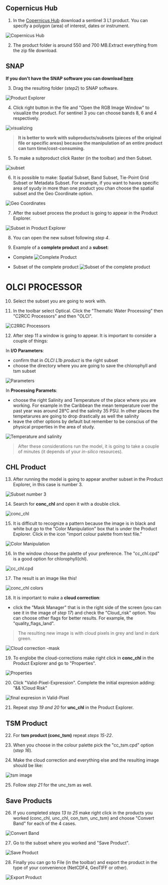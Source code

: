 

## Copernicus Hub

1. In the [Copernicus Hub](https://scihub.copernicus.eu/]) download a sentinel 3 L1 product. You can specify a polygon (area) of interest, dates or instrument.

![](images/hub.PNG "Copernicus Hub")

2. The product folder is around 550 and 700 MB.Extract everything from the zip file download.


## SNAP

**If you don't have the SNAP software you can download [here](https://step.esa.int/main/download/snap-download/)**

3. Drag the resulting folder (*step2*) to SNAP software.

![](images/snap1.PNG "Product Explorer")

4. Click right button in the file and "Open the RGB Image Window" to visualize the product. For sentinel 3 you can choose bands 8, 6 and 4 respectively.

![](images/snap2.PNG "visualizing")

> **It is better to work with subproducts/subsets (pieces of the original file or specific areas) because the manipulation of an entire product can turn time/cost-consuming.**

5. To make a subproduct click Raster (in the toolbar) and then Subset.

![](images/snap3.PNG "subset")

6. It is possible to make: Spatial Subset, Band Subset, Tie-Point Grid Subset or Metadata Subset. 
For example, if you want to havea specific area of syudy in more than one product you chan choose the spatial subset and
the Geo Coordinate option.

![](images/snap4.PNG "Geo Coordinates")

7. After the subset process the product is going to appear in the Product Explorer.

![](images/snap5.PNG "Subset in Product Explorer")

8. You can open the new subset following *step 4*.

9. Example of a **complete product** and a **subset**:

- Complete
![](images/snap6.PNG "Complete Product")

- Subset of the complete product
![](images/snap7.PNG "Subset of the complete product")


# OLCI PROCESSOR

10. Select the subset you are going to work with.

11. In the toolbar select Optical. Click the "Thematic Water Processing" then "C2RCC Processors" and then "OLCI".

![](images/snap8.PNG "C2RRC Processors")

12. After step 11 a window is going to appear. It is important to consider a couple of things:

In **I/O Parameters**:
- confirm that in *OLCI L1b product* is the right subset 
- choose the directory where you are going to save the chlorophyll and tsm subset

![](images/snap9.PNG "Parameters")

In **Processing Paramets**:
- choose the right Salinity and Temperature of the place where you are working. For example in the Caribbean the mean temperature over the past year was around 28°C and the salinity 35 PSU. In other places the tempetarures are going to drop drastically as well the salinity
- leave the other options by default but remember to be conscius of the physical properties in the area of study.

![](images/snap10.PNG "Temperature and salinity")

> After these considerations run the model, it is going to take a couple of minutes (it depends of your *in-silico* resources).


## CHL Product

13. After running the model is going to appear another subset in the Product Explorer, in this case is number 3.

![](images/snap11.PNG "Subset number 3")

14. Search for **conc_chl** and open it with a double click.

![](images/snap12.PNG "conc_chl")

15. It is difficult to recognize a pattern because the image is in black and white but go to the "Color Manipulation" box that is under the Product Explorer. Click in the icon "import colour palette from text file."

![](images/snap13.PNG "Color Manipulation")

16. In the window choose the palette of your preference. The "cc_chl.cpd" is a good option for chlorophyll(chl).

![](images/snap14.PNG "cc_chl.cpd")

17. The result is an image like this!

![](images/snap15.PNG "conc_chl colors")

18. It is important to make a **cloud correction**:

- click the "Mask Manager" that is in the right side of the screen (you can see it in the image of *step 17*) and check the "Cloud_risk" option. You can choose other flags for better results. For example, the "quality_flags_land". 

>The resulting new image is with cloud pixels in grey and land in dark green.

![](images/snap16.PNG "Cloud correction -mask")

19. To englobe the cloud-corrections make right click in **conc_chl** in the Product Explorer and go to "Properties". 

![](images/snap17.PNG "Properties")

20. Click "Valid-Pixel-Expression". Complete the initial expresion adding: "&& !Cloud Risk"

![](images/snap18.PNG "final expresion in Valid-Pixel")

21. Repeat *step 19 and 20* for **unc_chl** in the Product Explorer.


## TSM Product

22. For **tsm product (conc_tsm)** repeat *steps 15-22*.

23. When you choose in the colour palette pick the "cc_tsm.cpd" option (*step 16*).

24. Make the cloud correction and everything else and the resulting image should be like:

![](images/snap19.PNG "tsm image")

25. Follow *step 21* for the unc_tsm as well.


## Save Products

26. If you completed *steps 13 to 25* make right click in the products you worked (conc_chl, unc_chl, con_tsm, unc_tsm) and choose "Convert Band" for each of the 4 cases.

![](images/snap20.PNG "Convert Band")

27. Go to the subset where you worked and "Save Product".

![](images/snap21.PNG "Save Product")

28. Finally you can go to File (in the toolbar) and export the product in the type of your convenience (NetCDF4, GeoTIFF or other).

![](images/snap22.PNG "Export Product")










